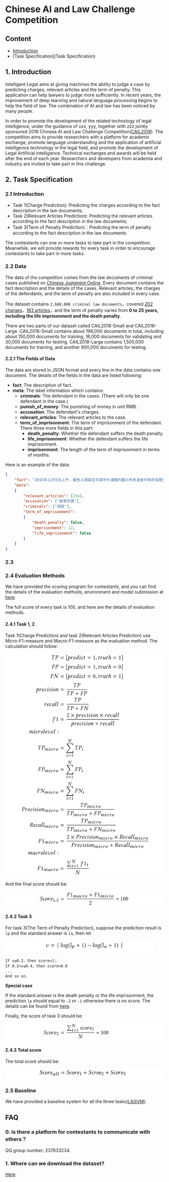 #     Chinese AI and Law Challenge Competition

## Content

* [Introduction](Introduction)
* [Task Specification](Task Specification)

## 1. Introduction

Intelligent Legal aims at giving machines the ability to judge a case by predicting charges, relevant articles and the term of penalty. This application can help lawyers to judge more sufficiently. In recent years, the improvement of deep learning and natural language processing begins to help the field of law. The combination of AI and law has been noticed by many people.

In order to promote the development of the related technology of legal intelligence, under the guidance of xxx, yyy, together with zzz jointly sponsored 2018 Chinese AI and Law Challenge Competition([CAIL2018](http://cail.cipsc.org.cn/)). The competition aims to provide researchers with a platform for academic exchange, promote language understanding and the application of artificial intelligence technology in the legal field, and promote the development of Legal Artificial intelligence. Technical exchanges and awards will be held after the end of each year. Researchers and developers from academia and industry are invited to take part in this challenge.


## 2. Task Specification

### 2.1 Introduction

* Task 1(Charge Prediction): Predicting the charges according to the fact description in the law documents;
* Task 2(Relevant Articles Prediction): Predicting the relevant articles according to the fact description in the law documents;
* Task 3(Term of Penalty Prediction)：Predicting the term of penalty according to the fact description in the law documents.

The contestants can one or more tasks to take part in the competition. Meanwhile, we will provide rewards for every task in order to encourage contestants to take part in more tasks.

### 2.2 Data

The data of the competition comes from the law documents of criminal cases published on  [Chinese Judgment Online](http://wenshu.court.gov.cn/). Every document contains the fact description and the details of the cases. Relevant articles, the charges of the defendants, and the term of penalty are also included in every case.

The dataset contains `2,680,000 criminal law documents`，covered [202 charges](meta/accu.txt)，[183 articles](meta/law.txt)，and the term of penalty varies from **0 to 25 years, including the life imprisonment and the death penalty**.

There are two parts of our dataset called CAIL2018-Small and CAIL2018-Large. CAIL2018-Small contains about 196,000 documents in total, including about 150,000 documents for training, 16,000 documents for validating and 30,000 documents for testing. CAIL2018-Large contains 1,500,000 documents for training, and another 900,000 documents for testing.

#### 2.2.1 The Fields of Data
The data are stored in JSON format and every line in the data contains one document. The details of the fields in the data are listed following:

* **fact**: The description of fact.
* **meta**: The label information which contains:
    * **criminals**: The defendant in the cases. (There will only be one defendant in the case.)
    * **punish\_of\_money**: The punishing of money in unit RMB.
    * **accusation**: The defendant's charges.
    * **relevant\_articles**: The relevant articles to the case.
    * **term\_of\_imprisonment**: The term of imprisonment of the defendant.
        There three more fields in this part:
        * **death\_penalty**: Whether the defendant suffers the death penalty.
        * **life\_imprisonment**: Whether the defendant suffers the life imprisonment.
        * **imprisonment**: The length of the term of imprisonment in terms of months.

Here is an example of the data:

```json
{   
    "fact": "2015年11月5日上午，被告人胡某在平湖市乍浦镇的嘉兴市多凌金牛制衣有限公司车间内，与被害人孙某因工作琐事发生口角，后被告人胡某用木制坐垫打伤被害人孙某左腹部。经平湖公安司法鉴定中心鉴定：孙某的左腹部损伤已达重伤二级。",   
    "meta": 
    {  
        "relevant_articles": [234],  
        "accusation": ["故意伤害"], 
        "criminals": ["胡某"],  
        "term_of_imprisonment": 
        {  
            "death_penalty": false,  
            "imprisonment": 12,  
            "life_imprisonment": false
        }
    }
}
```

### 2.3

### 2.4 Evaluation Methods

We have provided the scoring program for contestants, and you can find the details of the evaluation methods, environment and model submission at [here](https://github.com/thunlp/CAIL2018).

The full score of every task is 100, and here are the details of evaluation methods.

#### 2.4.1 Task 1, 2

Task 1(Charge Prediction) and task 2(Relevant Articles Prediction) use Micro-F1-measure and Macro-F1-measure as the evaluation method. The calculation should follow:

![f1](pic/f1.png)

And the final score should be:

![score1](pic/score_1.png)

#### 2.4.2 Task 3

For task 3(The Term of Penalty Prediction), suppose the prediction result is `lp` and the standard answer is `la`, then let

![v](pic/v.png)

```
If v≤0.2，then score=1；
If 0.2<v≤0.4，then score=0.8
...
And so on.
```
**Special case**

If the standard answer is the death penalty or the life imprisonment, the prediction `lp` should equal to `-2` or `-1` otherwise there is no score. The details can be found from [here](https://github.com/thunlp/CAIL2018/blob/a258c1dae88e8fc576529e6dcb012a430da00b95/judger/judger.py#L90).

Finally, the score of task 3 should be:

![score3](pic/score_3.png)

#### 2.4.3 Total score

The total score should be:

![score_all](pic/score_all.png)


### 2.5 Baseline

We have provided a baseline system for all the three tasks([LibSVM](https://github.com/thunlp/CAIL2018/tree/master/baseline)).

## FAQ

### 0. Is there a platform for contestants to communicate with others？

QQ group number: 237633234.

### 1. Where can we download the dataset?

[Here](https://cail.oss-cn-qingdao.aliyuncs.com/CAIL2018_ALL_DATA.zip).